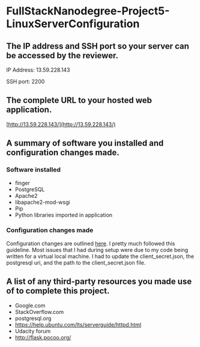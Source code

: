 # FullStackNanodegree-Project5-LinuxServerConfiguration

## The IP address and SSH port so your server can be accessed by the reviewer.

IP Address: 13.59.228.143

SSH port: 2200

## The complete URL to your hosted web application.

[http://13.59.228.143/](http://13.59.228.143/)

## A summary of software you installed and configuration changes made.
### Software installed
 * finger
 * PostgreSQL
 * Apache2
 * libapache2-mod-wsgi
 * Pip
 * Python libraries imported in application
### Configuration changes made
Configuration changes are outlined [here](https://github.com/bcko/Linux-Server-Configuration-Udacity-Fullstack). I pretty much followed this guideline. Most issues that I had during setup were due to my code being written for a virtual local machine. I had to update the client_secret.json, the postgresql uri, and the path to the client_secret.json file.

## A list of any third-party resources you made use of to complete this project.

 * Google.com
 * StackOverflow.com
 * postgresql.org
 * https://help.ubuntu.com/lts/serverguide/httpd.html
 * Udacity forum
 * http://flask.pocoo.org/
